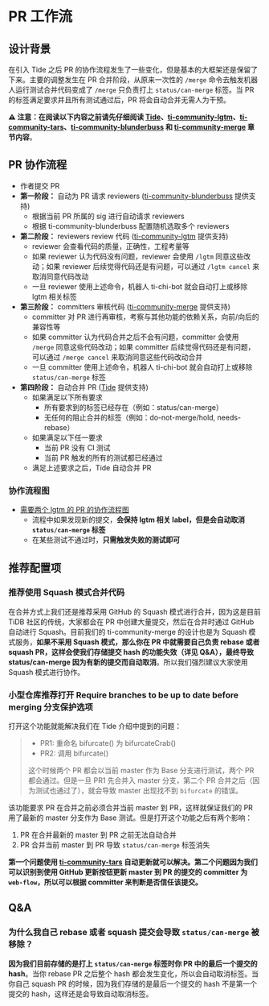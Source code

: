 # PR 工作流

## 设计背景

在引入 Tide 之后 PR 的协作流程发生了一些变化，但是基本的大框架还是保留了下来。主要的调整发生在 PR 合并阶段，从原来一次性的 `/merge` 命令去触发机器人运行测试合并代码变成了 `/merge` 只负责打上 `status/can-merge` 标签。当 PR 的标签满足要求并且所有测试通过后，PR 将会自动合并无需人为干预。

**⚠️ 注意：在阅读以下内容之前请先仔细阅读 [Tide](components/tide.md)、[ti-community-lgtm](plugins/lgtm.md)、[ti-community-tars](plugins/tars.md)、[ti-community-blunderbuss](plugins/blunderbuss.md) 和 [ti-community-merge](plugins/merge.md) 章节内容**。

## PR 协作流程

- 作者提交 PR
- **第一阶段：** 自动为 PR 请求 reviewers ([ti-community-blunderbuss](plugins/blunderbuss.md) 提供支持)
  - 根据当前 PR 所属的 sig 进行自动请求 reviewers
  - 根据 ti-community-blunderbuss 配置随机选取多个 reviewers
- **第二阶段：** reviewers review 代码 ([ti-community-lgtm](plugins/lgtm.md) 提供支持)
  - reviewer 会查看代码的质量，正确性，工程考量等
  - 如果 reviewer 认为代码没有问题，reviewer 会使用 `/lgtm` 同意这些改动；如果 reviewer 后续觉得代码还是有问题，可以通过 `/lgtm cancel` 来取消同意代码改动
  - 一旦 reviewer 使用上述命令，机器人 ti-chi-bot 就会自动打上或移除 lgtm 相关标签 
- **第三阶段：** committers 审核代码 ([ti-community-merge](plugins/merge.md) 提供支持)
  - committer 对 PR 进行再审核，考察与其他功能的依赖关系，向前/向后的兼容性等
  - 如果 committer 认为代码合并之后不会有问题，committer 会使用 `/merge` 同意这些代码改动；如果 committer 后续觉得代码还是有问题，可以通过 `/merge cancel` 来取消同意这些代码改动合并
  - 一旦 committer 使用上述命令，机器人 ti-chi-bot 就会自动打上或移除 `status/can-merge` 标签
- **第四阶段：** 自动合并 PR ([Tide](components/tide.md) 提供支持)
  - 如果满足以下所有要求
    - 所有要求到的标签已经存在（例如：status/can-merge）
    - 无任何的阻止合并的标签（例如：do-not-merge/hold, needs-rebase）
  - 如果满足以下任一要求
    - 当前 PR 没有 CI 测试
    - 当前 PR 触发的所有的测试都已经通过
  - 满足上述要求之后，Tide 自动合并 PR 

### 协作流程图
- [需要两个 lgtm 的 PR 的协作流程图](https://viewer.diagrams.net/?highlight=0000ff&edit=_blank&layers=1&nav=1&title=pr-workflow.drawio#R7Vxdc5s4FP01emwGEB%2FiERw77W62022zm%2B3TDrEVmxaDF%2BM47q9fCYQBIWM5YOO6nslMLCGE4N5zdO%2BRAMDB%2FPUu9hazP6IJDoCmTF4BvAWapuqaSf7Rmk1WY2koq5jG%2FoQ1Kiq%2B%2BD8wq1RY7cqf4GWlYRJFQeIvqpXjKAzxOKnUeXEcravNnqOgetWFN8W1ii9jL6jXPvqTZMZqVdMuDrzH%2FnTGLo00Kzsw9%2FLG7E6WM28SrUtVcAjgII6iJPs1fx3ggD68%2FLk8ftg8Bvffzbvf%2Flz%2B5%2F3l%2Fv7w8e93WWejQ07Z3kKMw6TbrrWs6xcvWLHnxe412eQPMI5W4QTTThQA3VkyD8hPlfz8hpNkwwzurZKIVEVxMoumUegF91G0YO2eozBhzVRaxuHEoYYl5XHgLZf%2B%2BGHmh9mBkR%2Fk3ZMSOwuR0jKJo%2B9bC9LjW3PQYQXeEw5cb%2Fx9mg53EAVRTA6FUYhpVxPiEuyOiiEOi1pysSTe%2FEM7uzHy4lfWd1q4fa2UNqwkaRlmwWW0ise4oR1kAPHiKWb93ePhhxfzk%2Fq8mv47%2FaZ9%2BLieh8zSCr2vkpczu9%2FhaI7JIEmDGAde4r9UoeAxRE237banfop8ch%2BawtC%2FdX2GfdVSql1kA2VnFb5HfpSGUVSlHnmAd8K6dw4RcHXgqGBoATQAzpDWIAUgAwxNgEbAVsBQB64DHB1opjcnXuiGT8tFaizl0%2BcG%2F6ZetZ75Cf6y8FIzrQklVn2%2B7MvkqblT6sDMF%2Fa46GGu8oLjBL82Gjc%2FalaNhFhxXWK73I6zEtHpym53qBjyUKshgdVsaiPbSc03Asi6skyPLJNPzXtpRpekGeaJ75QbrcoX7EJvpaG8SfT8vMQVhtlLVdA8LVXZAqc3gU0YypHw%2Fv2ucwn4yL1frfh%2BAYUz837ZSZZ5oHKjGAidzOF1jvY1Q87hidG9TanZgjZY7o4BIAcszVIax8W3V%2B1Ke%2FIjG0Gn6MttWoJfjF98vCZ1KQ4RcEZgaNDowDFlpqNZNH9aLfcHBBX%2FpxgbeXM%2FoPf%2BHgcvOPHHniBs8AJ%2FGlLkEZfGsRhY5JJ%2BOCUlsyg9pHAmvHzEcMLi7A0F8YQiiCdQB%2FGEEIf1lORQuhQSooA4S3ZtN1VznPE29moipTJ5NSCiRUbQymR1OH5O4Uh8nQLSAs6A%2FtFAPY3eCSAJRF2TYpWE9K6RjjQDcGOguAedO5xf1h7SMfcWNKcIuoVPXK09qFOA5NVPShghpa%2BlIwVCaKFHgOxu1xc%2BzHq02IP5jm0KXdIURp%2Bm0HcF7q6TBgw2cBBTFGiNCVwLuC49hBzgKKnRvISECtro%2Fu6hDsOz5Cto9M1X6DqpcwCQAIrVJ1AM%2BTndodLcAXP6HlRU7X4qjOiiwFeEET7x6m5O72dSP1OQWJIg6TfyVQUrKnL6zz0VT6qmqKWJ1OtJRhk47MDcn0wyq%2BOl%2F8N7SvujxmBZPenccIFx2wQbtvDGTgZbIa1suAb3lFcDmZrfvTbyBhWhycN%2BORHhCFzKiQiG0reIcNVnj6bP5llgnveVzuotC5SdLHakHoWkqyHzWLRVX8PgUcNH39lt1yTdekeIC2UkF0PaasP5gGW1Yd0wOGC304bF05Qgw7uGVVy4JBNXwZZxldzCnaXI%2BWpn7lHXKtsIAHXfOksBwNT6FgDUX0MDU2W39Ki9qmBqfavNIJrP%2FSRh6b1Bc3i67cakPu%2FW5ZuzzOFNu3c3FwSel%2BjmshKWivp0c01E9heanduNSCHJOYuLzjcfV%2BuSo4CIrpl5m8zcEq1cijJzfutndwxZl12uqfkFp%2BbyU8WOhKOn5JzLqVF%2BHwcn5zaHQHik5BxyA1aMxnHx7S21241b4glZIJdfYniEJH2%2B9Ub%2BdlQs2rr9xlx47IXv5pjcbn3yPceEGMnu4OHR2l1savbh%2BYUsddjMcmzEbN8V24sYvU%2FEQAF%2FHRi8%2FHSZReaoTet%2B%2BhEn5q5mnhzHVxX4ILjB06jAqsIrMkeWgWG%2BUfrylQG4Y4NEoQxUTJGvpbW0sFo1cL4F8vhA10SWNel%2BJORSyzojYBtXFaGVimDLviRwNBVB62VD4dFpWXYL7ZFeANa5XBXx%2BzM6ylV13p%2FM5ly11r6aq%2B6dXuyT5LaircXNry8jYJtpNnVLX2WmidYtjSWLNjblIXKU0hXhMCUlMCulKyN9%2B1ltCj%2FrtMdj5ixWcaDOs4t1Y9T4xRbQi8FpMt3Ri91LtHiG71fIJ2a9ShlQ78VgZxreQ9lVaNh2FVoyvFdPvMsDij4l0aBsGZRb7dtSfJiGhYSg6SGbbmv%2FKWStIo%2FqTdeC%2FehaOXUesPJxrloYbLti0jYKFC8MdB0EqipPErA5CuRPOMmKBdy5XInsUlhm0cAL6aKP0lyEhtCsASo3qqZXZQR2xTMWBK%2BvpL2Fc%2FS2r9tIRgzbijezTucOs%2BOdAouuhBVMcKEEsGMfV7EIoOgVA%2BafcThjAhBtN6rLgm24%2FqoY1jOA3iTDPKwp2Zt%2BHk45KNY%2FxTfjTpAmCL%2Fy0tFGWVIsPpKZgbX41Cgc%2Fg8%3D)
  - 流程中如果发现新的提交，**会保持 lgtm 相关 label，但是会自动取消 `status/can-merge` 标签**
  - 在某些测试不通过时，**只需触发失败的测试即可**


## 推荐配置项

### 推荐使用 Squash 模式合并代码

在合并方式上我们还是推荐采用 GitHub 的 Squash 模式进行合并，因为这是目前 TiDB 社区的传统，大家都会在 PR 中创建大量提交，然后在合并时通过 GitHub 自动进行 Squash。目前我们的 ti-community-merge 的设计也是为 Squash 模式服务，**如果不采用 Squash 模式，那么你在 PR 中就需要自己负责 rebase 或者 squash PR，这样会使我们存储提交 hash 的功能失效（详见 Q&A），最终导致 status/can-merge 因为有新的提交而自动取消**。所以我们强烈建议大家使用 Squash 模式进行协作。

### 小型仓库推荐打开 Require branches to be up to date before merging 分支保护选项

打开这个功能就能解决我们在 Tide 介绍中提到的问题：

> - PR1: 重命名 bifurcate() 为 bifurcateCrab()
> - PR2: 调用 bifurcate()
>   
> 这个时候两个 PR 都会以当前 master 作为 Base 分支进行测试，两个 PR 都会通过。但是一旦 PR1 先合并入 master 分支，第二个 PR 合并之后（因为测试也通过了），就会导致 master 出现找不到 `bifurcate` 的错误。
> 

该功能要求 PR 在合并之前必须合并当前 master 到 PR，这样就保证我们的 PR 用了最新的 master 分支作为 Base 测试。但是打开这个功能之后有两个影响：
1. PR 在合并最新的 master 到 PR 之前无法自动合并
2. PR 合并当前 master 到 PR 导致 `status/can-merge` 标签消失

**第一个问题使用 [ti-community-tars](plugins/tars.md) 自动更新就可以解决。第二个问题因为我们可以识别到使用 GitHub 更新按钮更新 master 到 PR 的提交的 committer 为 `web-flow`，所以可以根据 committer 来判断是否信任该提交。**

## Q&A

### 为什么我自己 rebase 或者 squash 提交会导致 `status/can-merge` 被移除？

**因为我们目前存储的是打上 `status/can-merge` 标签时你 PR 中的最后一个提交的 hash**。当你 rebase PR 之后整个 hash 都会发生变化，所以会自动取消标签。当你自己 squash PR 的时候，因为我们存储的是最后一个提交的 hash 不是第一个提交的 hash，这样还是会导致自动取消标签。
